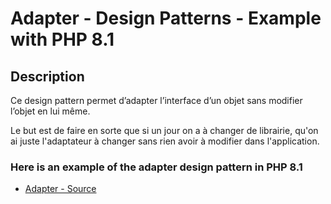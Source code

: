# Adapter - Design Patterns - Example with PHP 8.1




## Description

Ce design pattern permet d’adapter l’interface d’un objet sans modifier l’objet en lui même.

Le but est de faire en sorte que si un jour on a à changer de librairie, qu'on ai juste l'adaptateur à changer
sans rien avoir à modifier dans l'application.






### Here is an example of the adapter design pattern in PHP 8.1

* [Adapter - Source](https://github.com/dev-and-web/design-patterns-php/blob/master/src/adapter/index.php)
